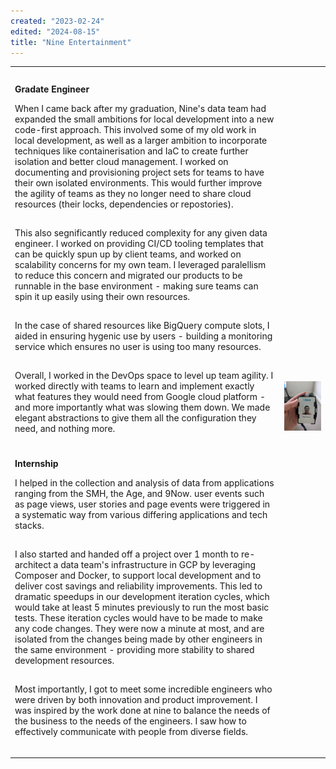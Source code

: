 ```yaml
---
created: "2023-02-24"
edited: "2024-08-15"
title: "Nine Entertainment"
---
```


<style>
    p {
        padding-bottom: 15px
    }
    h3 {
        padding-top: 5px;
        font-size: var(--chakra-fontSizes-lg);
    }
</style>

<table>
<tr>
<td>

### Gradate Engineer

When I came back after my graduation, Nine's data team had expanded the small ambitions for local development into a new code-first approach. This involved some of my old work in local development, as well as a larger
ambition to incorporate techniques like containerisation and IaC to create further isolation and better cloud management. I worked on documenting and provisioning project sets for
teams to have their own isolated environments. This would further improve the agility of teams as they no longer need to share cloud resources (their locks, dependencies or repostories).

This also segnificantly reduced complexity for any given data engineer. I worked on providing CI/CD tooling templates that can be quickly spun up by client teams, and worked on scalability concerns
for my own team. I leveraged paralellism to reduce this concern and migrated our products to be runnable in the base environment - making sure teams can spin it up easily using their own resources.

In the case of shared resources like BigQuery compute slots, I aided in ensuring hygenic use by users - building a monitoring service which ensures no user is using too many resources.

Overall, I worked in the DevOps space to level up team agility. I worked directly with teams to learn and implement exactly what features they would need from Google cloud platform - and more importantly what was slowing them down. We made elegant abstractions to give them all the configuration they need, and nothing more.

### Internship

I helped in the collection and analysis of data from applications ranging from the SMH, the Age, and 9Now. user events such as page views,
user stories and page events were triggered in a systematic way from various differing applications and tech stacks.

I also started and handed off a project over 1 month to re-architect a data team's infrastructure in GCP by leveraging Composer and
Docker, to support local development and to deliver cost savings and reliability improvements. This led to dramatic speedups in our
development iteration cycles, which would take at least 5 minutes previously to run the most basic tests. These iteration cycles would have to be made to make any code changes.
They were now a minute at most, and are isolated from the changes being made by other engineers in the same environment - providing more stability to shared development resources.

Most importantly, I got to meet some incredible engineers who were driven by both innovation and product improvement. I was inspired by the
work done at nine to balance the needs of the business to the needs of the engineers. I saw how to effectively communicate with people from
diverse fields.

</td>
<td>

![Peter's Nine Badge](../images/nine.jpg)

</td>
</tr>
